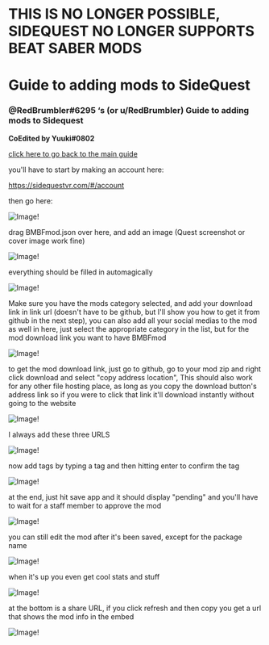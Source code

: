 <!---**These guides are RedBrumbler's guides**--->

# THIS IS NO LONGER POSSIBLE, SIDEQUEST NO LONGER SUPPORTS BEAT SABER MODS

# Guide to adding mods to SideQuest

### @RedBrumbler#6295 ‘s (or u/RedBrumbler) Guide to adding mods to Sidequest

**CoEdited by Yuuki#0802**

[click here to go back to the main guide](https://github.com/RedBrumbler/BMBFCustomSabers/blob/master/README.md)



you'll have to start by making an account here:

https://sidequestvr.com/#/account

then go here:

![Image!](https://github.com/RedBrumbler/BMBFCustomSabers/blob/master/Guidefiles/AddmodtoSQ/1.png)

drag BMBFmod.json over here, and add an image (Quest screenshot or cover image work fine)

![Image!](https://github.com/RedBrumbler/BMBFCustomSabers/blob/master/Guidefiles/AddmodtoSQ/2.png)

everything should be filled in automagically

![Image!](https://github.com/RedBrumbler/BMBFCustomSabers/blob/master/Guidefiles/AddmodtoSQ/3.png)

Make sure you have the mods category selected, and add your download link in link url (doesn't have to be github, but I'll show you how to get it from github in the next step), you can also add all your social medias to the mod as well in here, just select the appropriate category in the list, but for the mod download link you want to have BMBFmod

![Image!](https://github.com/RedBrumbler/BMBFCustomSabers/blob/master/Guidefiles/AddmodtoSQ/42.png)

to get the mod download link, just go to github, go to your mod zip and right click download and select "copy address location", This should also work for any other file hosting place, as long as you copy the download button's address link so if you were to click that link it'll download instantly without going to the website

![Image!](https://github.com/RedBrumbler/BMBFCustomSabers/blob/master/Guidefiles/AddmodtoSQ/5.png)

I always add these three URLS

![Image!](https://github.com/RedBrumbler/BMBFCustomSabers/blob/master/Guidefiles/AddmodtoSQ/6.png)

now add tags by typing a tag and then hitting enter to confirm the tag

![Image!](https://github.com/RedBrumbler/BMBFCustomSabers/blob/master/Guidefiles/AddmodtoSQ/7.png)

at the end, just hit save app and it should display "pending" and you'll have to wait for a staff member to approve the mod

![Image!](https://github.com/RedBrumbler/BMBFCustomSabers/blob/master/Guidefiles/AddmodtoSQ/8.png)

you can still edit the mod after it's been saved, except for the package name 

![Image!](https://github.com/RedBrumbler/BMBFCustomSabers/blob/master/Guidefiles/AddmodtoSQ/11.png)

when it's up you even get cool stats and stuff

![Image!](https://github.com/RedBrumbler/BMBFCustomSabers/blob/master/Guidefiles/AddmodtoSQ/9.png)

at the bottom is a share URL, if you click refresh and then copy you get a url that shows the mod info in the embed

![Image!](https://github.com/RedBrumbler/BMBFCustomSabers/blob/master/Guidefiles/AddmodtoSQ/10.png)

<!---**These guides are RedBrumbler's guides**--->
